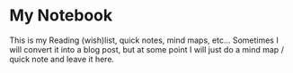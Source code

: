 # My Notebook
This is my Reading (wish)list, quick notes, mind maps, etc...
Sometimes I will convert it into a blog post, but at some point I will just do a mind map / quick note and leave it here.
